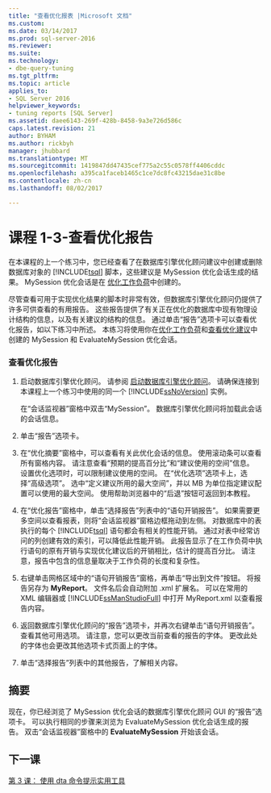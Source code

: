 ```yaml
---
title: "查看优化报表 |Microsoft 文档"
ms.custom: 
ms.date: 03/14/2017
ms.prod: sql-server-2016
ms.reviewer: 
ms.suite: 
ms.technology:
- dbe-query-tuning
ms.tgt_pltfrm: 
ms.topic: article
applies_to:
- SQL Server 2016
helpviewer_keywords:
- tuning reports [SQL Server]
ms.assetid: daee6143-269f-428b-8458-9a3e726d586c
caps.latest.revision: 21
author: BYHAM
ms.author: rickbyh
manager: jhubbard
ms.translationtype: MT
ms.sourcegitcommit: 1419847dd47435cef775a2c55c0578ff4406cddc
ms.openlocfilehash: a395ca1faceb1465c1ce7dc8fc43215dae31c8be
ms.contentlocale: zh-cn
ms.lasthandoff: 08/02/2017

---
```

# <a name="lesson-1-3---viewing-tuning-reports"></a>课程 1-3-查看优化报告
在本课程的上一个练习中，您已经查看了在数据库引擎优化顾问建议中创建或删除数据库对象的 [!INCLUDE[tsql](../../includes/tsql-md.md)] 脚本，这些建议是 MySession 优化会话生成的结果。 MySession 优化会话是在 [优化工作负荷](../../tools/dta/lesson-1-1-tuning-a-workload.md)中创建的。  
  
尽管查看可用于实现优化结果的脚本时非常有效，但数据库引擎优化顾问仍提供了许多可供查看的有用报告。 这些报告提供了有关正在优化的数据库中现有物理设计结构的信息，以及有关建议的结构的信息。 通过单击“报告”选项卡可以查看优化报告，如以下练习中所述。 本练习将使用你在[优化工作负荷](../../tools/dta/lesson-1-1-tuning-a-workload.md)和[查看优化建议](../../tools/dta/lesson-1-2-viewing-tuning-recommendations.md)中创建的 MySession 和 EvaluateMySession 优化会话。  
  
### <a name="view-tuning-reports"></a>查看优化报告  
  
1.  启动数据库引擎优化顾问。 请参阅 [启动数据库引擎优化顾问](../../tools/dta/lesson-1-1-launching-database-engine-tuning-advisor.md)。 请确保连接到本课程上一个练习中使用的同一个 [!INCLUDE[ssNoVersion](../../includes/ssnoversion-md.md)] 实例。  
  
    在“会话监视器”窗格中双击“MySession”。 数据库引擎优化顾问将加载此会话的会话信息。  
  
2.  单击“报告”选项卡。  
  
3.  在“优化摘要”窗格中，可以查看有关此优化会话的信息。 使用滚动条可以查看所有窗格内容。 请注意查看“预期的提高百分比”和“建议使用的空间”信息。 设置优化选项时，可以限制建议使用的空间。 在“优化选项”选项卡上，选择“高级选项”。 选中“定义建议所用的最大空间”，并以 MB 为单位指定建议配置可以使用的最大空间。 使用帮助浏览器中的“后退”按钮可返回到本教程。  
  
4.  在“优化报告”窗格中，单击“选择报告”列表中的“语句开销报告”。 如果需要更多空间以查看报表，则将“会话监视器”窗格边框拖动到左侧。 对数据库中的表执行的每个 [!INCLUDE[tsql](../../includes/tsql-md.md)] 语句都会有相关的性能开销。 通过对表中经常访问的列创建有效的索引，可以降低此性能开销。 此报告显示了在工作负荷中执行语句的原有开销与实现优化建议后的开销相比，估计的提高百分比。 请注意，报告中包含的信息量取决于工作负荷的长度和复杂性。  
  
5.  右键单击网格区域中的“语句开销报告”窗格，再单击“导出到文件”按钮。 将报告另存为 **MyReport**。 文件名后会自动附加 .xml 扩展名。 可以在常用的 XML 编辑器或 [!INCLUDE[ssManStudioFull](../../includes/ssmanstudiofull-md.md)] 中打开 MyReport.xml 以查看报告内容。  
  
6.  返回数据库引擎优化顾问的“报告”选项卡，并再次右键单击“语句开销报告”。 查看其他可用选项。 请注意，您可以更改当前查看的报告的字体。 更改此处的字体也会更改其他选项卡式页面上的字体。  
  
7.  单击“选择报告”列表中的其他报告，了解相关内容。  
  
## <a name="summary"></a>摘要  
现在，你已经浏览了 MySession 优化会话的数据库引擎优化顾问 GUI 的“报告”选项卡。 可以执行相同的步骤来浏览为 EvaluateMySession 优化会话生成的报告。 双击“会话监视器”窗格中的 **EvaluateMySession** 开始该会话。  
  
## <a name="next-lesson"></a>下一课  
[第 3 课： 使用 dta 命令提示实用工具](../../tools/dta/lesson-3-using-the-dta-command-prompt-utility.md)  
  
  
  

